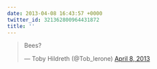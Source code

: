 ```yaml
---
date: 2013-04-08 16:43:57 +0000
twitter_id: 321362800964431872
title: ''
---
```


<blockquote class="twitter-tweet"><p lang="en" dir="ltr">Bees?</p>&mdash; Toby Hildreth (@Tob_lerone) <a href="https://twitter.com/Tob_lerone/status/321361263311585280?ref_src=twsrc%5Etfw">April 8, 2013</a></blockquote>
<script async src="https://platform.twitter.com/widgets.js" charset="utf-8"></script>
